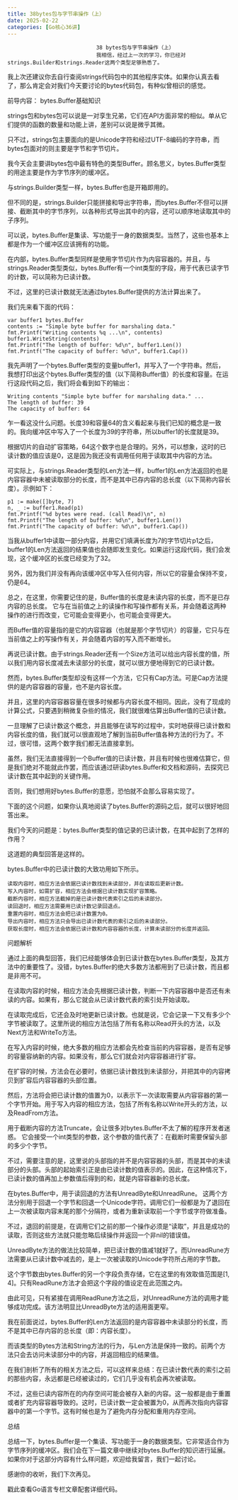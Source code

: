 ```yaml
---
title: 38bytes包与字节串操作（上）
date: 2025-02-22
categories: [Go核心36讲]
---
```

```text
                            38 bytes包与字节串操作（上）
                            我相信，经过上一次的学习，你已经对strings.Builder和strings.Reader这两个类型足够熟悉了。
```

我上次还建议你去自行查阅strings代码包中的其他程序实体。如果你认真去看了，那么肯定会对我们今天要讨论的bytes代码包，有种似曾相识的感觉。

前导内容： bytes.Buffer基础知识

strings包和bytes包可以说是一对孪生兄弟，它们在API方面非常的相似。单从它们提供的函数的数量和功能上讲，差别可以说是微乎其微。

只不过，strings包主要面向的是Unicode字符和经过UTF-8编码的字符串，而bytes包面对的则主要是字节和字节切片。

我今天会主要讲bytes包中最有特色的类型Buffer。顾名思义，bytes.Buffer类型的用途主要是作为字节序列的缓冲区。

与strings.Builder类型一样，bytes.Buffer也是开箱即用的。

但不同的是，strings.Builder只能拼接和导出字符串，而bytes.Buffer不但可以拼接、截断其中的字节序列，以各种形式导出其中的内容，还可以顺序地读取其中的子序列。

可以说，bytes.Buffer是集读、写功能于一身的数据类型。当然了，这些也基本上都是作为一个缓冲区应该拥有的功能。

在内部，bytes.Buffer类型同样是使用字节切片作为内容容器的。并且，与strings.Reader类型类似，bytes.Buffer有一个int类型的字段，用于代表已读字节的计数，可以简称为已读计数。

不过，这里的已读计数就无法通过bytes.Buffer提供的方法计算出来了。

我们先来看下面的代码：

```text
var buffer1 bytes.Buffer
contents := "Simple byte buffer for marshaling data."
fmt.Printf("Writing contents %q ...\n", contents)
buffer1.WriteString(contents)
fmt.Printf("The length of buffer: %d\n", buffer1.Len())
fmt.Printf("The capacity of buffer: %d\n", buffer1.Cap())
```


我先声明了一个bytes.Buffer类型的变量buffer1，并写入了一个字符串。然后，我想打印出这个bytes.Buffer类型的值（以下简称Buffer值）的长度和容量。在运行这段代码之后，我们将会看到如下的输出：

```text
Writing contents "Simple byte buffer for marshaling data." ...
The length of buffer: 39
The capacity of buffer: 64
```


乍一看这没什么问题。长度39和容量64的含义看起来与我们已知的概念是一致的。我向缓冲区中写入了一个长度为39的字符串，所以buffer1的长度就是39。

根据切片的自动扩容策略，64这个数字也是合理的。另外，可以想象，这时的已读计数的值应该是0，这是因为我还没有调用任何用于读取其中内容的方法。

可实际上，与strings.Reader类型的Len方法一样，buffer1的Len方法返回的也是内容容器中未被读取部分的长度，而不是其中已存内容的总长度（以下简称内容长度）。示例如下：

```text
p1 := make([]byte, 7)
n, _ := buffer1.Read(p1)
fmt.Printf("%d bytes were read. (call Read)\n", n)
fmt.Printf("The length of buffer: %d\n", buffer1.Len())
fmt.Printf("The capacity of buffer: %d\n", buffer1.Cap())
```


当我从buffer1中读取一部分内容，并用它们填满长度为7的字节切片p1之后，buffer1的Len方法返回的结果值也会随即发生变化。如果运行这段代码，我们会发现，这个缓冲区的长度已经变为了32。

另外，因为我们并没有再向该缓冲区中写入任何内容，所以它的容量会保持不变，仍是64。

总之，在这里，你需要记住的是，Buffer值的长度是未读内容的长度，而不是已存内容的总长度。 它与在当前值之上的读操作和写操作都有关系，并会随着这两种操作的进行而改变，它可能会变得更小，也可能会变得更大。

而Buffer值的容量指的是它的内容容器（也就是那个字节切片）的容量，它只与在当前值之上的写操作有关，并会随着内容的写入而不断增长。

再说已读计数。由于strings.Reader还有一个Size方法可以给出内容长度的值，所以我们用内容长度减去未读部分的长度，就可以很方便地得到它的已读计数。

然而，bytes.Buffer类型却没有这样一个方法，它只有Cap方法。可是Cap方法提供的是内容容器的容量，也不是内容长度。

并且，这里的内容容器容量在很多时候都与内容长度不相同。因此，没有了现成的计算公式，只要遇到稍微复杂些的情况，我们就很难估算出Buffer值的已读计数。

一旦理解了已读计数这个概念，并且能够在读写的过程中，实时地获得已读计数和内容长度的值，我们就可以很直观地了解到当前Buffer值各种方法的行为了。不过，很可惜，这两个数字我们都无法直接拿到。

虽然，我们无法直接得到一个Buffer值的已读计数，并且有时候也很难估算它，但是我们绝对不能就此作罢，而应该通过研读bytes.Buffer和文档和源码，去探究已读计数在其中起到的关键作用。

否则，我们想用好bytes.Buffer的意愿，恐怕就不会那么容易实现了。

下面的这个问题，如果你认真地阅读了bytes.Buffer的源码之后，就可以很好地回答出来。

我们今天的问题是：bytes.Buffer类型的值记录的已读计数，在其中起到了怎样的作用？

这道题的典型回答是这样的。

bytes.Buffer中的已读计数的大致功用如下所示。


```text
读取内容时，相应方法会依据已读计数找到未读部分，并在读取后更新计数。
写入内容时，如需扩容，相应方法会根据已读计数实现扩容策略。
截断内容时，相应方法截掉的是已读计数代表索引之后的未读部分。
读回退时，相应方法需要用已读计数记录回退点。
重置内容时，相应方法会把已读计数置为0。
导出内容时，相应方法只会导出已读计数代表的索引之后的未读部分。
获取长度时，相应方法会依据已读计数和内容容器的长度，计算未读部分的长度并返回。
```


问题解析

通过上面的典型回答，我们已经能够体会到已读计数在bytes.Buffer类型，及其方法中的重要性了。没错，bytes.Buffer的绝大多数方法都用到了已读计数，而且都是非用不可。

在读取内容的时候，相应方法会先根据已读计数，判断一下内容容器中是否还有未读的内容。如果有，那么它就会从已读计数代表的索引处开始读取。

在读取完成后，它还会及时地更新已读计数。也就是说，它会记录一下又有多少个字节被读取了。这里所说的相应方法包括了所有名称以Read开头的方法，以及Next方法和WriteTo方法。

在写入内容的时候，绝大多数的相应方法都会先检查当前的内容容器，是否有足够的容量容纳新的内容。如果没有，那么它们就会对内容容器进行扩容。

在扩容的时候，方法会在必要时，依据已读计数找到未读部分，并把其中的内容拷贝到扩容后内容容器的头部位置。

然后，方法将会把已读计数的值置为0，以表示下一次读取需要从内容容器的第一个字节开始。用于写入内容的相应方法，包括了所有名称以Write开头的方法，以及ReadFrom方法。

用于截断内容的方法Truncate，会让很多对bytes.Buffer不太了解的程序开发者迷惑。 它会接受一个int类型的参数，这个参数的值代表了：在截断时需要保留头部的多少个字节。

不过，需要注意的是，这里说的头部指的并不是内容容器的头部，而是其中的未读部分的头部。头部的起始索引正是由已读计数的值表示的。因此，在这种情况下，已读计数的值再加上参数值后得到的和，就是内容容器新的总长度。

在bytes.Buffer中，用于读回退的方法有UnreadByte和UnreadRune。 这两个方法分别用于回退一个字节和回退一个Unicode字符。调用它们一般都是为了退回在上一次被读取内容末尾的那个分隔符，或者为重新读取前一个字节或字符做准备。

不过，退回的前提是，在调用它们之前的那一个操作必须是“读取”，并且是成功的读取，否则这些方法就只能忽略后续操作并返回一个非nil的错误值。

UnreadByte方法的做法比较简单，把已读计数的值减1就好了。而UnreadRune方法需要从已读计数中减去的，是上一次被读取的Unicode字符所占用的字节数。

这个字节数由bytes.Buffer的另一个字段负责存储，它在这里的有效取值范围是[1, 4]。只有ReadRune方法才会把这个字段的值设定在此范围之内。

由此可见，只有紧接在调用ReadRune方法之后，对UnreadRune方法的调用才能够成功完成。该方法明显比UnreadByte方法的适用面更窄。

我在前面说过，bytes.Buffer的Len方法返回的是内容容器中未读部分的长度，而不是其中已存内容的总长度（即：内容长度）。

而该类型的Bytes方法和String方法的行为，与Len方法是保持一致的。前两个方法只会去访问未读部分中的内容，并返回相应的结果值。

在我们剖析了所有的相关方法之后，可以这样来总结：在已读计数代表的索引之前的那些内容，永远都是已经被读过的，它们几乎没有机会再次被读取。

不过，这些已读内容所在的内存空间可能会被存入新的内容。这一般都是由于重置或者扩充内容容器导致的。这时，已读计数一定会被置为0，从而再次指向内容容器中的第一个字节。这有时候也是为了避免内存分配和重用内存空间。

总结

总结一下，bytes.Buffer是一个集读、写功能于一身的数据类型。它非常适合作为字节序列的缓冲区。我们会在下一篇文章中继续对bytes.Buffer的知识进行延展。如果你对于这部分内容有什么样问题，欢迎给我留言，我们一起讨论。

感谢你的收听，我们下次再见。

戳此查看Go语言专栏文章配套详细代码。

                        
                        
                            